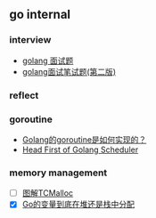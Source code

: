 ## go internal

### interview

- [golang 面试题](https://zhuanlan.zhihu.com/p/26972862)
- [golang面试笔试题(第二版)](https://zhuanlan.zhihu.com/p/35058068)

### reflect

### goroutine

- [Golang的goroutine是如何实现的？](https://www.zhihu.com/question/20862617)
- [Head First of Golang Scheduler](https://zhuanlan.zhihu.com/p/42057783)

### memory management

- [ ] [图解TCMalloc](https://zhuanlan.zhihu.com/p/29216091)
- [x] [Go的变量到底在堆还是栈中分配](http://www.zenlife.tk/go-allocated-on-heap-or-stack.md)